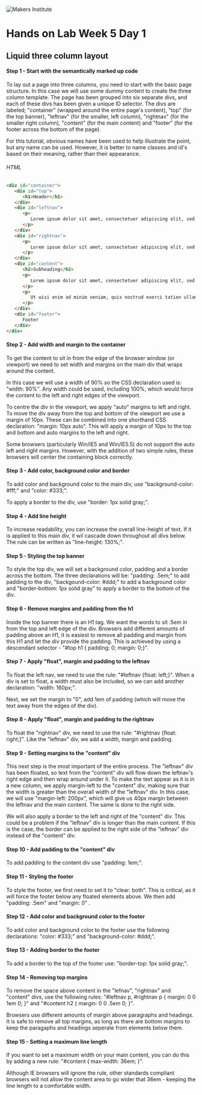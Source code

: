 ![Makers Institute](https://makersinstitute.id/img/logo-makersinstitute.png)

# Hands on Lab Week 5 Day 1

## Liquid three column layout

#### Step 1 - Start with the semantically marked up code

To lay out a page into three columns, you need to start with the basic page structure. In this case we will use some dummy content to create the three column template. The page has been grouped into six separate divs, and each of these divs has been given a unique ID selector. The divs are labeled; "container" (wrapped around the entire page's content), "top" (for the top banner), "leftnav" (for the smaller, left column), "rightnav" (for the smaller right column), "content" (for the main content) and "footer" (for the footer across the bottom of the page).

For this tutorial, obvious names have been used to help illustrate the point, but any name can be used. However, it is better to name classes and id's based on their meaning, rather than their appearance.

###### HTML

``` html
<div id="container">
   <div id="top">
      <h1>Header</h1>
   </div>
   <div id="leftnav">
      <p>
         Lorem ipsum dolor sit amet, consectetuer adipiscing elit, sed diam nonummy nibh euismod tincidunt ut.
      </p>
   </div>
   <div id="rightnav">
      <p>
         Lorem ipsum dolor sit amet, consectetuer adipiscing elit, sed diam nonummy nibh euismod tincidunt ut.
      </p>
   </div>
   <div id="content">
      <h2>Subheading</h2>
      <p>
         Lorem ipsum dolor sit amet, consectetuer adipiscing elit, sed diam nonummy nibh euismod tincidunt ut laoreet dolore magna aliquam erat volutpat. Ut wisi enim ad minim veniam, quis nostrud exerci tation ullamcorper suscipit lobortis nisl ut aliquip ex ea commodo consequat. Duis autem vel eum iriure dolor in hendrerit in vulputate velit esse molestie consequat, vel illum dolore eu feugiat nulla facilisis at vero eros et accumsan et iusto odio dignissim qui blandit praesent luptatum zzril delenit augue duis dolore te feugait nulla facilisi.
      </p>
      <p>
         Ut wisi enim ad minim veniam, quis nostrud exerci tation ullamcorper suscipit lobortis nisl ut aliquip ex ea commodo consequat. Duis autem vel eum iriure dolor in hendrerit in vulputate velit esse molestie consequat, vel illum dolore eu feugiat nulla facilisis at vero eros et accumsan et iusto odio dignissim qui blandit praesent luptatum zzril delenit augue duis dolore te feugait nulla facilisi. Lorem ipsum dolor sit amet, consectetuer adipiscing elit, sed diam nonummy nibh euismod tincidunt ut laoreet dolore magna aliquam erat volutpat.
      </p>
   </div>
   <div id="footer">
      Footer
   </div>
</div>
```

#### Step 2 - Add width and margin to the container

To get the content to sit in from the edge of the browser window (or viewport) we need to set width and margins on the main div that wraps around the content.

In this case we will use a width of 90% so the CSS declaration used is: "width: 90%". Any width could be used, including 100%, which would force the content to the left and right edges of the viewport.

To centre the div in the viewport, we apply "auto" margins to left and right. To move the div away from the top and bottom of the viewport we use a margin of 10px. These can be combined into one shorthand CSS declaration: "margin: 10px auto". This will apply a margin of 10px to the top and bottom and auto margins to the left and right.

Some browsers (particularly Win/IE5 and Win/IE5.5) do not support the auto left and right margins. However, with the addition of two simple rules, these browsers will center the containing block correctly.

#### Step 3 - Add color, background color and border

To add color and background color to the main div, use "background-color: #fff;" and "color: #333;".

To apply a border to the div, use "border: 1px solid gray;".

#### Step 4 - Add line height

To increase readability, you can increase the overall line-height of text. If it is applied to this main div, it wil cascade down throughout all divs below. The rule can be written as "line-height: 130%;".

#### Step 5 - Styling the top banner

To style the top div, we will set a background color, padding and a border across the bottom. The three declarations will be: "padding: .5em;" to add padding to the div, "backgound-color: #ddd;" to add a background color and "border-bottom: 1px solid gray" to apply a border to the bottom of the div.

#### Step 6 - Remove margins and padding from the h1

Inside the top banner there is an H1 tag. We want the words to sit .5em in from the top and left edge of the div. Browsers add different amounts of padding above an H1, it is easiest to remove all padding and margin from this H1 and let the div provide the padding. This is achieved by using a descendant selector - "#top h1 { padding: 0; margin: 0;}".

#### Step 7 - Apply "float", margin and padding to the leftnav

To float the left nav, we need to use the rule: "#leftnav {float: left;}". When a div is set to float, a width must also be included, so we can add another declaration: "width: 160px;".

Next, we set the margin to "0", add 1em of padding (which will move the text away from the edges of the div).

#### Step 8 - Apply "float", margin and padding to the rightnav

To float the "rightnav" div, we need to use the rule: "#rightnav {float: right;}". Like the "leftnav" div, we add a width, margin and padding.

#### Step 9 - Setting margins to the "content" div

This next step is the most important of the entire process. The "leftnav" div has been floated, so text from the "content" div will flow down the leftnav's right edge and then wrap around under it. To make the text appear as it is in a new column, we apply margin-left to the "content" div, making sure that the width is greater than the overall width of the "leftnav" div. In this case, we will use "margin-left: 200px", which will give us 40px margin between the leftnav and the main content. The same is done to the right side.

We will also apply a border to the left and right of the "content" div. This could be a problem if the "leftnav" div is longer than the main content. If this is the case, the border can be applied to the right side of the "leftnav" div instead of the "content" div.

#### Step 10 - Add padding to the "content" div

To add padding to the content div use "padding: 1em;".

#### Step 11 - Styling the footer

To style the footer, we first need to set it to "clear: both". This is critical, as it will force the footer below any floated elements above. We then add "padding: .5em" and "margin: 0" .

#### Step 12 - Add color and background color to the footer

To add color and background color to the footer use the following declarations: "color: #333;" and "background-color: #ddd;".

#### Step 13 - Adding border to the footer

To add a border to the top of the footer use: "border-top: 1px solid gray;".

#### Step 14 - Removing top margins

To remove the space above content in the "lefnav", "rightnav" and "content" divs, use the following rules: "#leftnav p, #rightnav p { margin: 0 0 1em 0; }" and "#content h2 { margin: 0 0 .5em 0; }".

Browsers use different amounts of margin above paragraphs and headings. It is safe to remove all top margins, as long as there are bottom margins to keep the paragaphs and headings seperate from elements below them.

#### Step 15 - Setting a maximum line length

If you want to set a maximum width on your main content, you can do this by adding a new rule: "#content { max-width: 36em; }".

Although IE browsers will ignore the rule, other standards compliant browsers will not allow the content area to go wider that 36em - keeping the line length to a comfortable width.
